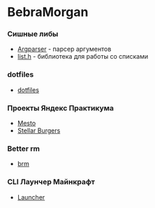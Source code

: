 # BebraMorgan

### Сишные либы
- [Argparser](https://github.com/BebraMorgan/argparser) - парсер аргументов
- [list.h](https://github.com/BebraMorgan/list.h)       - библиотека для работы со списками

### dotfiles
- [dotfiles](https://github.com/BebraMorgan/dotfiles)

### Проекты Яндекс Практикума
- [Mesto](https://github.com/BebraMorgan/mesto-project)
- [Stellar Burgers](https://github.com/BebraMorgan/stellar-burgers)


### Better rm
- [brm](https://github.com/BebraMorgan/better-rm)

### CLI Лаунчер Майнкрафт

- [Launcher](https://github.com/BebraMorgan/mclauncher)
